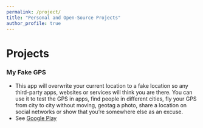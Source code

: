 ```yaml
---
permalink: /project/
title: "Personal and Open-Source Projects"
author_profile: true
---
```

Projects
======
### My Fake GPS
  * This app will overwrite your current location to a fake location so any third-party apps, websites or services will think you are there. You can use it to test the GPS in apps, find people in different cities, fly your GPS from city to city without moving, geotag a photo, share a location on social networks or show that you’re somewhere else as an excuse.
  * See [Google Play](https://play.google.com/store/apps/details?id=com.lookie.fakegps)